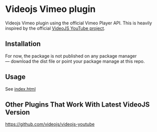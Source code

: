 # Videojs Vimeo plugin

Videojs Vimeo plugin using the official Vimeo Player API. This is heavily
inspired by the official [VideoJS YouTube project](https://github.com/videojs/videojs-youtube).

## Installation

For now, the package is not published on any package manager — download the dist file or
point your package manage at this repo.

## Usage

See [index.html](https://github.com/videojs/videojs-vimeo/blob/master/index.html)

## Other Plugins That Work With Latest VideoJS Version

https://github.com/videojs/videojs-youtube

[videojs]: http://videojs.com/
